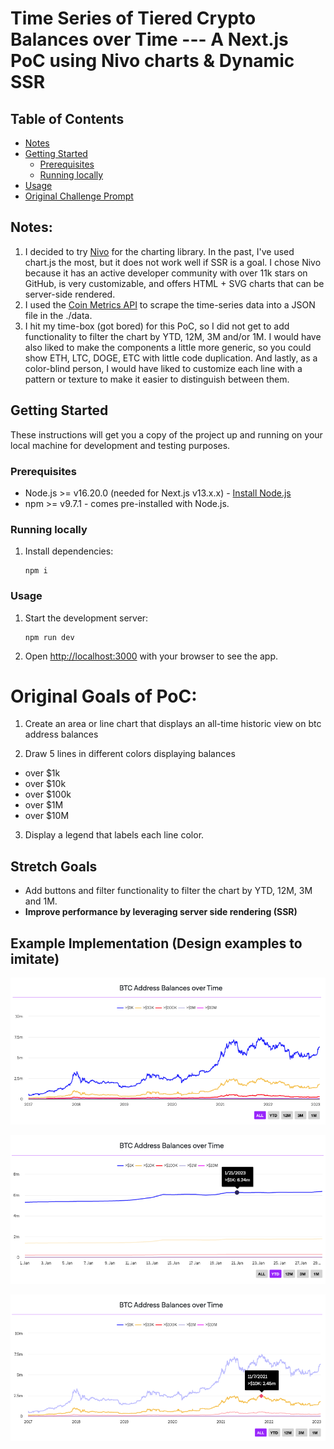 # Time Series of Tiered Crypto Balances over Time --- A Next.js PoC using Nivo charts & Dynamic SSR

## Table of Contents

- [Notes](#introductory-notes)
- [Getting Started](#getting-started)
  - [Prerequisites](#prerequisites)
  - [Running locally](#running-locally)
- [Usage](#usage)
- [Original Challenge Prompt](#original-challenge-prompt)

## Notes:
1. I decided to try [Nivo](https://github.com/plouc/nivo) for the charting library. In the past, I've used chart.js the most, but it does not work well if SSR is a goal. I chose Nivo because it has an active developer community with over 11k stars on GitHub, is very customizable, and offers HTML + SVG charts that can be server-side rendered.
1. I used the [Coin Metrics API](https://docs.coinmetrics.io/api/v4/#tag/Timeseries/operation/getTimeseriesAssetMetrics) to scrape the time-series data into a JSON file in the ./data.
1. I hit my time-box (got bored) for this PoC, so I did not get to add functionality to filter the chart by YTD, 12M, 3M and/or 1M. I would have also liked to make the components a little more generic, so you could show ETH, LTC, DOGE, ETC with little code duplication. And lastly, as a color-blind person, I would have liked to customize each line with a pattern or texture to make it easier to distinguish between them.

## Getting Started

These instructions will get you a copy of the project up and running on your local machine for development and testing purposes.

### Prerequisites

- Node.js >= v16.20.0 (needed for Next.js v13.x.x) - [Install Node.js](https://nodejs.org)
- npm >= v9.7.1 - comes pre-installed with Node.js.

### Running locally

1. Install dependencies:

   ```shell
   npm i
   ```

### Usage

1. Start the development server:

   ```shell
   npm run dev
   ```

1. Open [http://localhost:3000](http://localhost:3000) with your browser to see the app.

# Original Goals of PoC:

1) Create an area or line chart that displays an all-time historic view on btc address balances

2) Draw 5 lines in different colors displaying balances

- over $1k
- over $10k
- over $100k
- over $1M
- over $10M

3) Display a legend that labels each line color.

## Stretch Goals

- Add buttons and filter functionality to filter the chart by YTD, 12M, 3M and 1M.
- <b>Improve performance by leveraging server side rendering (SSR)</b>

## Example Implementation (Design examples to imitate)

![chart1.png](chart1.png)

![chart2.png](chart2.png)

![chart3.png](chart3.png)
